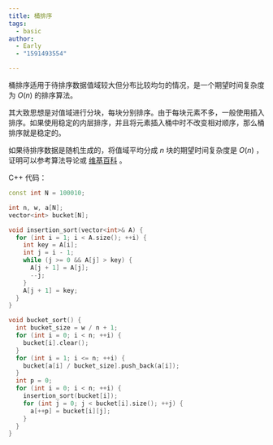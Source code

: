```yaml
---
title: 桶排序
tags:
  - basic
author:
  - Early
  - "1591493554"

---
```


桶排序适用于待排序数据值域较大但分布比较均匀的情况，是一个期望时间复杂度为 $O(n)$ 的排序算法。

其大致思想是对值域进行分块，每块分别排序。由于每块元素不多，一般使用插入排序。如果使用稳定的内层排序，并且将元素插入桶中时不改变相对顺序，那么桶排序就是稳定的。

如果待排序数据是随机生成的，将值域平均分成 $n$ 块的期望时间复杂度是 $O(n)$ ，证明可以参考算法导论或 [维基百科](https://en.wikipedia.org/wiki/Bucket_sort) 。

C++ 代码：

```cpp
const int N = 100010;

int n, w, a[N];
vector<int> bucket[N];

void insertion_sort(vector<int>& A) {
  for (int i = 1; i < A.size(); ++i) {
    int key = A[i];
    int j = i - 1;
    while (j >= 0 && A[j] > key) {
      A[j + 1] = A[j];
      --j;
    }
    A[j + 1] = key;
  }
}

void bucket_sort() {
  int bucket_size = w / n + 1;
  for (int i = 0; i < n; ++i) {
    bucket[i].clear();
  }
  for (int i = 1; i <= n; ++i) {
    bucket[a[i] / bucket_size].push_back(a[i]);
  }
  int p = 0;
  for (int i = 0; i < n; ++i) {
    insertion_sort(bucket[i]);
    for (int j = 0; j < bucket[i].size(); ++j) {
      a[++p] = bucket[i][j];
    }
  }
}
```
